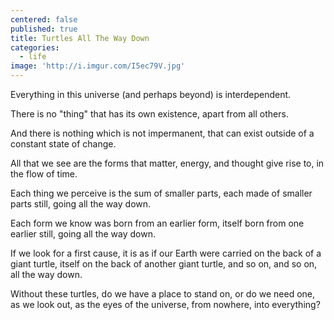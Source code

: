 ```yaml
---
centered: false
published: true
title: Turtles All The Way Down
categories:
  - life
image: 'http://i.imgur.com/I5ec79V.jpg'
---
```

Everything in this universe 
(and perhaps beyond)
is interdependent.

There is no "thing"
that has its own existence,
apart from all others.

And there is nothing
which is not impermanent,
that can exist outside of 
a constant state of change.

All that we see are the forms
that matter, energy, and thought
give rise to, in the flow of time.

Each thing we perceive
is the sum of smaller parts,
each made of smaller parts still,
going all the way down.

Each form we know
was born from an earlier form,
itself born from one earlier still,
going all the way down.

If we look for a first cause,
it is as if our Earth
were carried on the back 
of a giant turtle,
itself on the back
of another giant turtle, 
and so on, and so on,
all the way down.

Without these turtles,
do we have a place to stand on,
or do we need one,
as we look out,
as the eyes of the universe,
from nowhere,
into everything?
